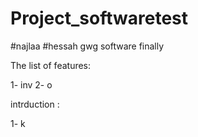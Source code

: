 # Project_softwaretest
#najlaa
#hessah
gwg
software
finally


The list of features:

  1- inv
  2- o

intrduction :

1- k
